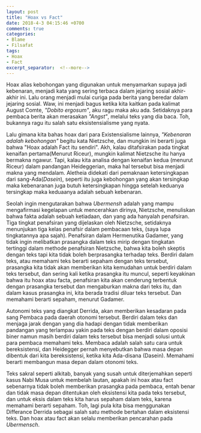 ```yaml
---
layout: post
title: "Hoax vs Fact"
date: 2018-4-3 04:15:46 +0700
comments: true
categories:
- Blame
- Filsafat
tags:
- Hoax
- Fact
excerpt_separator:  <!--more-->
---
```

Hoax alias kebohongan yang digunakan untuk menyamarkan supaya jadi kebenaran, menjadi kata yang sering terbaca dalam jejaring sosial akhir-akhir ini. Lalu orang menjadi mulai curiga pada berita yang beredar dalam jejaring sosial. Waw, ini menjadi bagus ketika kita kaitkan pada kalimat August Comte, *"Dobito ergosum"*, aku ragu maka aku ada. Setidaknya para pembaca berita akan merasakan *"Angst"*, melalui teks yang dia baca. Toh, bukannya ragu itu salah satu eksistensialisme yang nyata.

Lalu gimana kita bahas hoax dari para Existensialisme lainnya, *"Kebenaran adalah kebohongan"* begitu kata Nietzsche, dan mungkin ini berarti juga bahwa "Hoax adalah Fact itu sendiri". Akh, kalau ditafsirakan pada tingkat kenaifan pertama(Menurut Riceur), mungkin kalimat Nietzsche itu hanya bermakna ngawur. Tapi, kalau kita analisa dengan kenaifan kedua (menurut Riceur) dalam pandangan Heideggerian, maka hal tersebut bisa menjadi makna yang mendalam. Aletheia didekati dari pemaknaan ketersingkapan dari sang-Ada(*Dasein*), seperti itu juga kebohongan yang akan tersingkap maka kebenaranan juga butuh ketersingkapan hingga setelah keduanya tersingkap maka keduaanya adalah sebuah kebenaran. 

Seolah ingin mengutarakan bahwa *Ubermensh* adalah yang mampu mengafirmasi kegelapan untuk mencerahkan dirinya, Nietzsche, menuliskan bahwa fakta adalah sebuah ketiadaan, dan yang ada hanyalah penafsiran. Tiga tingkat penafsiran yang dijelaskan oleh Nietzsche, setidaknya menunjukan tiga kelas penafsir dalam pembacaan teks, (saya lupa tingkatannya apa sajah). Penafsiran dalam Hermenutika Gadamer, yang tidak ingin melibatkan prasangka dalam teks mirip dengan tingkatan tertinggi dalam methode penafsiran Nietzsche, bahwa kita boleh skeptis dengan teks tapi kita tidak boleh berprasangka terhadap teks.  Berdiri dalam teks, atau memahami teks berarti sepaham dengan teks tersebut, prasangka kita tidak akan memberikan kita kemudahan untuk berdiri dalam teks tersebut, dan sering kali ketika prasangka itu muncul, seperti keyakinan bahwa itu hoax atau facta, penafsiran kita akan cenderung terbentuk dengan prasangka tersebut dan mengaburkan makna dari teks itu, dan dalam kasus prasangka ini, kita berada tradisi diluar teks tersebut. Dan memahami berarti sepaham, menurut Gadamer.

Autonomi teks yang diangkat Derrida, akan memberikan kesadaran pada sang Pembaca pada daerah otonomi tersebut. Berdiri dalam teks dan menjaga jarak dengan yang dia hadapi dengan tidak memberikan pandangan yang terlampau yakin pada teks dengan berdiri dalam oposisi biner namun masih berdiri dalam teks tersebut bisa menjadi solusi untuk para pembaca memahami teks. Membaca adalah salah satu cara untuk bereksistensi, dan Heidegger pernah menyebutkan bahwa masa depan dibentuk dari kita bereksistensi, ketika kita Ada-disana (Dasein). Memahami berarti membangun masa depan dalam otonomi teks. 

Teks sakral seperti alkitab, banyak yang susah untuk diterjemahkan seperti kasus Nabi Musa untuk membelah lautan, apakah ini hoax atau fact sebenarnya tidak boleh memberikan prasangka pada pembaca, entah benar dan tidak masa depan ditentukan oleh eksistensi kita pada teks tersebut, dan untuk eksis dalam teks kita harus sepaham dalam teks, karena memahami berarti sepaham. Toh, lagi pula kita bisa menggunakan Differance Derrida sebagai salah satu methode bertahan dalam eksistensi teks. Dan hoax atau fact akan selalu memberikan pencarahan pada *Ubermensch*.
 

 
